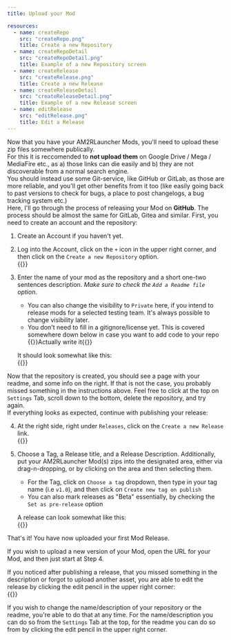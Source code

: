 ```yaml
---
title: Upload your Mod

resources:
  - name: createRepo
    src: "createRepo.png"
    title: Create a new Repository
  - name: createRepoDetail
    src: "createRepoDetail.png"
    title: Example of a new Repository screen
  - name: createRelease
    src: "createRelease.png"
    title: Create a new Release
  - name: createReleaseDetail
    src: "createReleaseDetail.png"
    title: Example of a new Release screen
  - name: editRelease
    src: "editRelease.png"
    title: Edit a Release
---
```

Now that you have your AM2RLauncher Mods, you'll need to upload these zip files somewhere publically.  
For this it is reccomended to **not upload them** on Google Drive / Mega / MediaFire etc., as a) those links can die
easily and b) they are not discoverable from a normal search engine.  
You should instead use some Git-service, like GitHub or GitLab, as those are more reliable, and you'll get other benefits
from it too (like easily going back to past versions to check for bugs, a place to post changelogs, a bug tracking system etc.)  
Here, I'll go through the process of releasing your Mod on **GitHub**. The process should be almost the same for GitLab, Gitea and similar. 
First, you need to create an account and the repository:

1. Create an Account if you haven't yet.

2. Log into the Account, click on the `+` icon in the upper right corner, and then click on the `Create a new Repository` option.  
{{<img name="createRepo" size="origin">}}

3. Enter the name of your mod as the repository and a short one-two sentences description. *Make sure to check the `Add a Readme file` option*.
    - You can also change the visibility to `Private` here, if you intend to release mods for a selected testing team.
It's always possible to change visibility later.
    - You don't need to fill in a gitignore/license yet. This is covered somewhere down below 
in case you want to add code to your repo 
      {{<todo>}}Actually write it{{</todo>}}

    It should look somewhat like this:  
    {{<img name="createRepoDetail" size="origin">}}

Now that the repository is created, you should see a page with your readme, and some info on the right. If that is not the case, you probably missed something in the instructions above. Feel free to click at the top on `Settings` Tab, scroll down to the bottom, delete the repository, and try again.  
If everything looks as expected, continue with publishing your release:

4. At the right side, right under `Releases`, click on the `Create a new Release` link.  
{{<img name="createRelease" size="origin">}}


5. Choose a Tag, a Release title, and a Release Description. Additionally, put your AM2RLauncher Mod(s) zips into the 
designated area, either via drag-n-dropping, or by clicking on the area and then selecting them.
    - For the Tag, click on `Choose a tag` dropdown, then type in your tag name (i.e `v1.0`), and 
then click on `Create new tag on publish`
    - You can also mark releases as "Beta" essentially, by checking the `Set as pre-release` option

    A release can look somewhat like this:  
    {{<img name="createReleaseDetail" size="origin">}}


That's it! You have now uploaded your first Mod Release.

If you wish to upload a new version of your Mod, open the URL for your Mod, and then just start at Step 4.

If you noticed after publishing a release, that you missed something in the description or forgot to upload another asset, you are able to edit the release by clicking the edit pencil in the upper right corner:  
{{<img name="editRelease" size="origin">}}  

If you wish to change the name/description of your repository or the readme, you're able to do that at any time. For the name/description you can do so from the `Settings` Tab at the top, for the readme you can do so from by clicking the edit pencil in the upper right corner.
